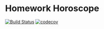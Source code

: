 # Homework Horoscope
[![Build Status](https://travis-ci.org/alinagaripova/homework-exercise1.horoscope.svg?branch=master)](https://travis-ci.org/alinagaripova/homework-exercise1.horoscope) [![codecov](https://codecov.io/gh/alinagaripova/homework-exercise1.horoscope/branch/master/graph/badge.svg)](https://codecov.io/gh/alinagaripova/homework-exercise1.horoscope)